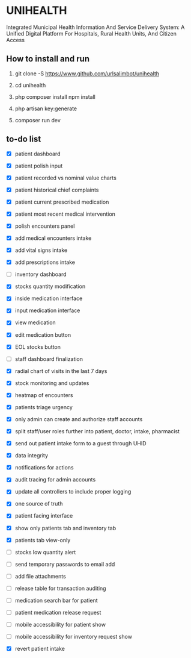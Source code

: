 # UNIHEALTH

Integrated Municipal Health Information And Service Delivery System:
A Unified Digital Platform For
Hospitals,
Rural Health Units, And
Citizen Access

## How to install and run

1. git clone -S https://www.github.com/urlsalimbot/unihealth

2. cd unihealth

3. php composer install
   npm install

4. php artisan key:generate

5. composer run dev

## to-do list

- [x] patient dashboard

- [x] patient polish input

- [x] patient recorded vs nominal value charts
- [x] patient historical chief complaints
- [x] patient current prescribed medication
- [x] patient most recent medical intervention

- [x] polish encounters panel
- [x] add medical encounters intake
- [x] add vital signs intake <!--test-->
- [x] add prescriptions intake <!--test-->


- [ ] inventory dashboard
- [x] stocks quantity modification
- [x] inside medication interface
- [x] input medication interface
- [x] view medication
- [x] edit medication button <!--implement-->
- [x] EOL stocks button <!--implement-->

- [ ] staff dashboard finalization <!--polish-->
- [x] radial chart of visits in the last 7 days
- [x] stock monitoring and updates
- [x] heatmap of encounters
- [x] patients triage urgency

- [x] only admin can create and authorize staff accounts

- [x] split staff/user roles further into patient, doctor, intake, pharmacist
- [x] send out patient intake form to a guest through UHID

- [x] data integrity <!--complete below-->
- [x] notifications for actions
- [x] audit tracing for admin accounts
- [x] update all controllers to include proper logging <!--test-->

- [x] one source of truth
- [x] patient facing interface
- [x] show only patients tab and inventory tab
- [x] patients tab view-only

- [ ] stocks low quantity alert <!--IMPROVE-->
- [ ] send temporary passwords to email add <!--implement-->

- [ ] add file attachments
- [ ] release table for transaction auditing <!--implement-->
- [ ] medication search bar for patient
- [ ] patient medication release request

- [ ] mobile accessibility for patient show
- [ ] mobile accessibility for inventory request show

- [x] revert patient intake

<!-- - [ ] migrate to mysql -->
